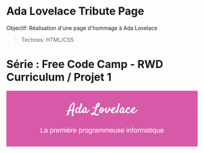 # Ada Lovelace Tribute Page

Objectif: Réalisation d'une page d'hommage à Ada Lovelace 


> Technos: HTML/CSS



# Série : Free Code Camp - RWD Curriculum / Projet 1

![Design preview for the coding challenge](./src/preview.png)

